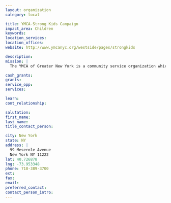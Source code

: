 ```yaml
---
layout: organization
category: local

title: YMCA-Strong Kids Campaign
impact_area: Children
keywords: 
location_services: 
location_offices: 
website: http://www.ymcanyc.org/westside/pages/strongkids

description: 
mission: |
  The YMCA of Greater New York is a community service organization which promotes positive values through programs that build spirit, mind and body, welcoming all people, with a focus on youth. 

cash_grants: 
grants: 
service_opp: 
services: 

learn: 
cont_relationship: 

salutation: 
first_name: 
last_name: 
title_contact_person: 

city: New York
state: NY
address: |
  99 Meserole Avenue  
  New York NY 11222
lat: 40.726878
lng: -73.953348
phone: 718-389-3700
ext: 
fax: 
email: 
preferred_contact: 
contact_person_intro: 
---
```

